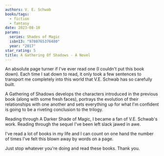 ```yaml
---
authors: V. E. Schwab
books/tags:
  - fiction
  - fantasy
date: 2023-08-18
params:
  series: Shades of Magic
  isbn13: "9780765376480"
  year: "2017"
star_rating: 5
title: A Gathering Of Shadows - A Novel
---
```


An absolute page turner if I've ever read one (I couldn't put this book down). Each time I sat down to read, it only took a few sentences to transport me completely into this world that V.E. Schwab has so carefully built.

A Gathering of Shadows develops the characters introduced in the previous book (along with some fresh faces), portrays the evolution of their relationships with one another and sets everything up for what I'm confident is going to be a riveting conclusion to the trilogy.

<!--more-->

Reading through A Darker Shade of Magic, I became a fan of V.E. Schwab's work. Reading through the sequel I've been left slack jawed in awe.

I've read a lot of books in my life and I can count on one hand the number of times I've felt this blown away by words on a page.

Just stop whatever you're doing and read these books. Thank you.
